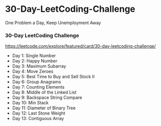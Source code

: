 # 30-Day-LeetCoding-Challenge
One Problem a Day, Keep Unemployment Away

### 30-Day LeetCoding Challenge
https://leetcode.com/explore/featured/card/30-day-leetcoding-challenge/

- Day 1: Single Number
- Day 2: Happy Number
- Day 3: Maximum Subarray
- Day 4: Move Zeroes
- Day 5: Best Time to Buy and Sell Stock II
- Day 6: Group Anagrams
- Day 7: Counting Elements
- Day 8: Middle of the Linked List
- Day 9: Backspace String Compare
- Day 10: Min Stack
- Day 11: Diameter of Binary Tree
- Day 12: Last Stone Weight
- Day 13: Contiguous Array




